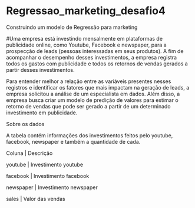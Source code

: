 # Regressao_marketing_desafio4
Construindo um modelo de Regressão para marketing

#Uma empresa está investindo mensalmente em plataformas de publicidade online,
como Youtube, Facebook e newspaper, para a prospecção de leads (pessoas
interessadas em seus produtos). A fim de acompanhar o desempenho desses
investimentos, a empresa registra todos os gastos com publicidade e todos os retornos
de vendas gerados a partir desses investimentos.

Para entender melhor a relação entre as variáveis presentes nesses registros e
identificar os fatores que mais impactam na geração de leads, a empresa solicitou a
análise de um especialista em dados. Além disso, a empresa busca criar um
modelo de predição de valores para estimar o retorno de vendas que pode ser gerado
a partir de um determinado investimento em publicidade.

Sobre os dados

A tabela contém informações dos investimentos feitos pelo youtube, facebook,
newspaper e também a quantidade de cada.

Coluna | Descrição

youtube | Investimento youtube

facebook | Investimento facebook

newspaper | Investimento newspaper

sales | Valor das vendas

